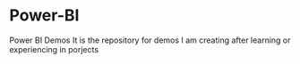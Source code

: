 # Power-BI
Power BI Demos
It is the repository for demos I am creating after learning or experiencing  in porjects
